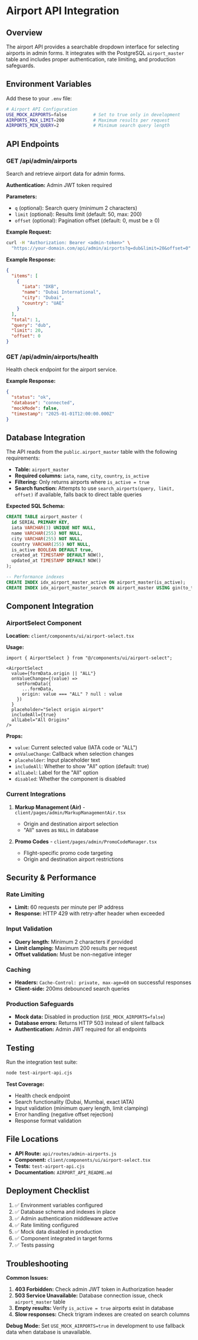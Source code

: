 # Airport API Integration

## Overview

The airport API provides a searchable dropdown interface for selecting airports in admin forms. It integrates with the PostgreSQL `airport_master` table and includes proper authentication, rate limiting, and production safeguards.

## Environment Variables

Add these to your `.env` file:

```bash
# Airport API Configuration
USE_MOCK_AIRPORTS=false          # Set to true only in development
AIRPORTS_MAX_LIMIT=200           # Maximum results per request
AIRPORTS_MIN_QUERY=2             # Minimum search query length
```

## API Endpoints

### GET /api/admin/airports

Search and retrieve airport data for admin forms.

**Authentication:** Admin JWT token required

**Parameters:**
- `q` (optional): Search query (minimum 2 characters)
- `limit` (optional): Results limit (default: 50, max: 200) 
- `offset` (optional): Pagination offset (default: 0, must be ≥ 0)

**Example Request:**
```bash
curl -H "Authorization: Bearer <admin-token>" \
  "https://your-domain.com/api/admin/airports?q=dub&limit=20&offset=0"
```

**Example Response:**
```json
{
  "items": [
    {
      "iata": "DXB",
      "name": "Dubai International", 
      "city": "Dubai",
      "country": "UAE"
    }
  ],
  "total": 1,
  "query": "dub",
  "limit": 20,
  "offset": 0
}
```

### GET /api/admin/airports/health

Health check endpoint for the airport service.

**Example Response:**
```json
{
  "status": "ok",
  "database": "connected",
  "mockMode": false,
  "timestamp": "2025-01-01T12:00:00.000Z"
}
```

## Database Integration

The API reads from the `public.airport_master` table with the following requirements:

- **Table:** `airport_master` 
- **Required columns:** `iata`, `name`, `city`, `country`, `is_active`
- **Filtering:** Only returns airports where `is_active = true`
- **Search function:** Attempts to use `search_airports(query, limit, offset)` if available, falls back to direct table queries

**Expected SQL Schema:**
```sql
CREATE TABLE airport_master (
  id SERIAL PRIMARY KEY,
  iata VARCHAR(3) UNIQUE NOT NULL,
  name VARCHAR(255) NOT NULL,
  city VARCHAR(255) NOT NULL, 
  country VARCHAR(255) NOT NULL,
  is_active BOOLEAN DEFAULT true,
  created_at TIMESTAMP DEFAULT NOW(),
  updated_at TIMESTAMP DEFAULT NOW()
);

-- Performance indexes
CREATE INDEX idx_airport_master_active ON airport_master(is_active);
CREATE INDEX idx_airport_master_search ON airport_master USING gin(to_tsvector('english', name || ' ' || city || ' ' || country));
```

## Component Integration

### AirportSelect Component

**Location:** `client/components/ui/airport-select.tsx`

**Usage:**
```tsx
import { AirportSelect } from "@/components/ui/airport-select";

<AirportSelect
  value={formData.origin || "ALL"}
  onValueChange={(value) => 
    setFormData({ 
      ...formData, 
      origin: value === "ALL" ? null : value 
    })
  }
  placeholder="Select origin airport"
  includeAll={true}
  allLabel="All Origins"
/>
```

**Props:**
- `value`: Current selected value (IATA code or "ALL")
- `onValueChange`: Callback when selection changes
- `placeholder`: Input placeholder text
- `includeAll`: Whether to show "All" option (default: true)
- `allLabel`: Label for the "All" option
- `disabled`: Whether the component is disabled

### Current Integrations

1. **Markup Management (Air)** - `client/pages/admin/MarkupManagementAir.tsx`
   - Origin and destination airport selection
   - "All" saves as `NULL` in database

2. **Promo Codes** - `client/pages/admin/PromoCodeManager.tsx`
   - Flight-specific promo code targeting
   - Origin and destination airport restrictions

## Security & Performance

### Rate Limiting
- **Limit:** 60 requests per minute per IP address
- **Response:** HTTP 429 with retry-after header when exceeded

### Input Validation
- **Query length:** Minimum 2 characters if provided
- **Limit clamping:** Maximum 200 results per request
- **Offset validation:** Must be non-negative integer

### Caching
- **Headers:** `Cache-Control: private, max-age=60` on successful responses
- **Client-side:** 200ms debounced search queries

### Production Safeguards
- **Mock data:** Disabled in production (`USE_MOCK_AIRPORTS=false`)
- **Database errors:** Returns HTTP 503 instead of silent fallback
- **Authentication:** Admin JWT required for all endpoints

## Testing

Run the integration test suite:

```bash
node test-airport-api.cjs
```

**Test Coverage:**
- Health check endpoint
- Search functionality (Dubai, Mumbai, exact IATA)
- Input validation (minimum query length, limit clamping)
- Error handling (negative offset rejection)
- Response format validation

## File Locations

- **API Route:** `api/routes/admin-airports.js`
- **Component:** `client/components/ui/airport-select.tsx`
- **Tests:** `test-airport-api.cjs`
- **Documentation:** `AIRPORT_API_README.md`

## Deployment Checklist

1. ✅ Environment variables configured
2. ✅ Database schema and indexes in place
3. ✅ Admin authentication middleware active
4. ✅ Rate limiting configured
5. ✅ Mock data disabled in production
6. ✅ Component integrated in target forms
7. ✅ Tests passing

## Troubleshooting

**Common Issues:**

1. **403 Forbidden:** Check admin JWT token in Authorization header
2. **503 Service Unavailable:** Database connection issue, check `airport_master` table
3. **Empty results:** Verify `is_active = true` airports exist in database
4. **Slow responses:** Check trigram indexes are created on search columns

**Debug Mode:**
Set `USE_MOCK_AIRPORTS=true` in development to use fallback data when database is unavailable.
